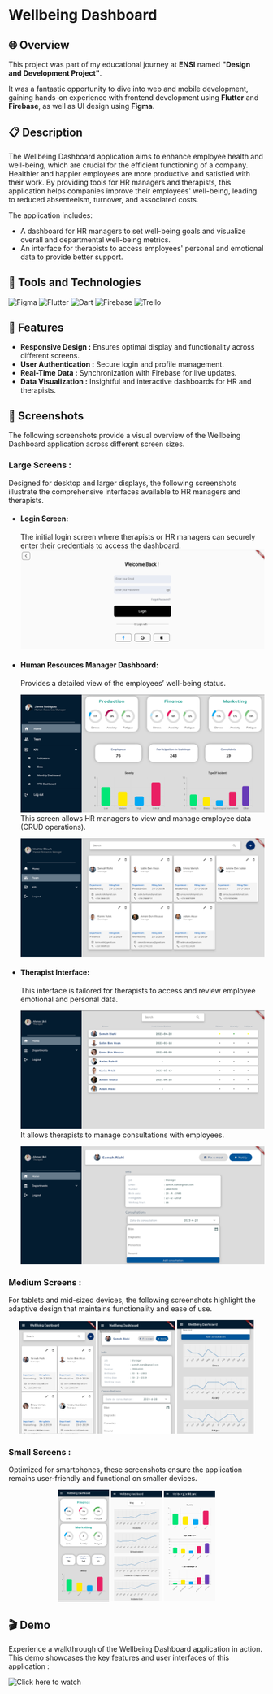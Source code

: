 # Wellbeing Dashboard

## 🌐 Overview
This project was part of my educational journey at **ENSI** named **"Design and Development Project"**.

It was a fantastic opportunity to dive into web and mobile development, gaining hands-on experience with frontend development using **Flutter** and **Firebase**, as well as UI design using **Figma**.

## 📋 Description
The Wellbeing Dashboard application aims to enhance employee health and well-being, which are crucial for the efficient functioning of a company.
Healthier and happier employees are more productive and satisfied with their work. By providing tools for HR managers and therapists, this application helps companies improve their employees' well-being, leading to reduced absenteeism, turnover, and associated costs.

The application includes:
- A dashboard for HR managers to set well-being goals and visualize overall and departmental well-being metrics.
- An interface for therapists to access employees' personal and emotional data to provide better support.

## 🧰 Tools and Technologies
![Figma](https://img.shields.io/badge/Figma-F24E1E?style=for-the-badge&logo=figma&logoColor=white)
![Flutter](https://img.shields.io/badge/Flutter-02569B?style=for-the-badge&logo=flutter&logoColor=white)
![Dart](https://img.shields.io/badge/Dart-0175C2?style=for-the-badge&logo=dart&logoColor=white)
![Firebase](https://img.shields.io/badge/Firebase-FFCA28?style=for-the-badge&logo=firebase&logoColor=black)
![Trello](https://img.shields.io/badge/Trello-0052CC?style=for-the-badge&logo=trello&logoColor=white)


## 🌟 Features
- **Responsive Design :** Ensures optimal display and functionality across different screens.
- **User Authentication :** Secure login and profile management.
- **Real-Time Data :** Synchronization with Firebase for live updates.
- **Data Visualization :** Insightful and interactive dashboards for HR and therapists.

## 📸 Screenshots

The following screenshots provide a visual overview of the Wellbeing Dashboard application across different screen sizes.

### Large Screens :

Designed for desktop and larger displays, the following screenshots illustrate the comprehensive interfaces available to HR managers and therapists.

- #### Login Screen:
  The initial login screen where therapists or HR managers can securely enter their credentials to access the dashboard.
  ![Login Screen](Screenshots/s1.png)

- #### Human Resources Manager Dashboard:
  Provides a detailed view of the employees’ well-being status.

  ![HR Dashboard](Screenshots/Home.png)
  This screen allows HR managers to view and manage employee data (CRUD operations).

  ![HR Team Overview](Screenshots/team.png)

- #### Therapist Interface:
  This interface is tailored for therapists to access and review employee emotional and personal data.
  
  ![Therapist Home](Screenshots/accueilTH.png)
  It allows therapists to manage consultations with employees.
  
  ![Therapist Details](Screenshots/detailsTH1.png)

### Medium Screens :

For tablets and mid-sized devices, the following screenshots highlight the adaptive design that maintains functionality and ease of use.

<div align="center">
  <img src="Screenshots/teammobile.png" alt="HR Team Overview Mobile" width="30%">
  <img src="Screenshots/detailsTH1mobile.png" alt="Therapist Details Mobile 1" width="30%">
  <img src="Screenshots/detailsTH2mobile.png" alt="Therapist Details Mobile 2" width="30%">
</div>

### Small Screens :

Optimized for smartphones, these screenshots ensure the application remains user-friendly and functional on smaller devices.

<div align="center">
  <img src="Screenshots/HomeMobile.png" alt="Home Mobile" width="20%">
  <img src="Screenshots/monthlyMobile1.png" alt="Monthly Overview Mobile 1" width="20%">
  <img src="Screenshots/monthlyMobile2.png" alt="Monthly Overview Mobile 2" width="20%">
</div>


## 🎬 Demo
Experience a walkthrough of the Wellbeing Dashboard application in action. This demo showcases the key features and user interfaces of this application :


![Click here to watch](https://github.com/user-attachments/assets/832ba564-cf0c-49e9-87eb-cf3af05bf5b7)




